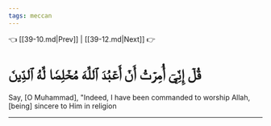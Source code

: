 ```yaml
---
tags: meccan
---
```


👈 [[39-10.md|Prev]] | [[39-12.md|Next]] 👉

# قُلۡ إِنِّيٓ أُمِرۡتُ أَنۡ أَعۡبُدَ ٱللَّهَ مُخۡلِصٗا لَّهُ ٱلدِّينَ

Say, [O Muhammad], "Indeed, I have been commanded to worship Allah, [being] sincere to Him in religion

---

